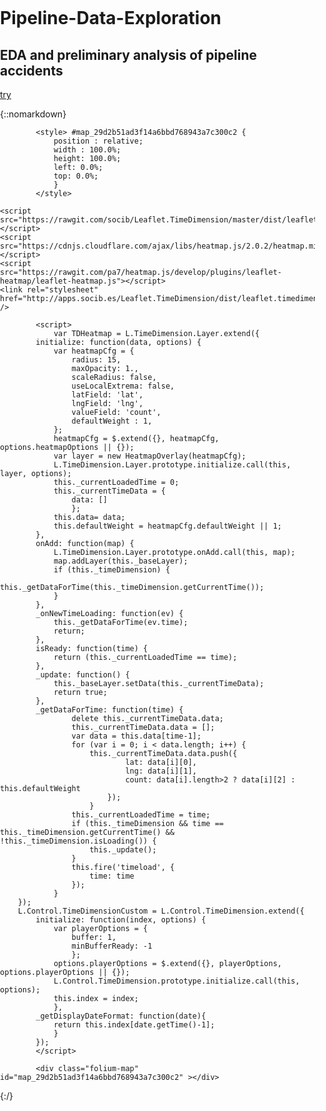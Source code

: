 # Pipeline-Data-Exploration
## EDA and preliminary analysis of pipeline accidents

[try](http://htmlpreview.github.com/?https://raw.githubusercontent.com/cstaff18/Pipeline-Data-Exploration/master/monthly_accidents.html)

{::nomarkdown}

<head>    
    <meta http-equiv="content-type" content="text/html; charset=UTF-8" />
    <script>L_PREFER_CANVAS = false; L_NO_TOUCH = false; L_DISABLE_3D = false;</script>
    <script src="https://cdn.jsdelivr.net/npm/leaflet@1.2.0/dist/leaflet.js"></script>
    <script src="https://ajax.googleapis.com/ajax/libs/jquery/1.11.1/jquery.min.js"></script>
    <script src="https://maxcdn.bootstrapcdn.com/bootstrap/3.2.0/js/bootstrap.min.js"></script>
    <script src="https://cdnjs.cloudflare.com/ajax/libs/Leaflet.awesome-markers/2.0.2/leaflet.awesome-markers.js"></script>
    <link rel="stylesheet" href="https://cdn.jsdelivr.net/npm/leaflet@1.2.0/dist/leaflet.css" />
    <link rel="stylesheet" href="https://maxcdn.bootstrapcdn.com/bootstrap/3.2.0/css/bootstrap.min.css" />
    <link rel="stylesheet" href="https://maxcdn.bootstrapcdn.com/bootstrap/3.2.0/css/bootstrap-theme.min.css" />
    <link rel="stylesheet" href="https://maxcdn.bootstrapcdn.com/font-awesome/4.6.3/css/font-awesome.min.css" />
    <link rel="stylesheet" href="https://cdnjs.cloudflare.com/ajax/libs/Leaflet.awesome-markers/2.0.2/leaflet.awesome-markers.css" />
    <link rel="stylesheet" href="https://rawgit.com/python-visualization/folium/master/folium/templates/leaflet.awesome.rotate.css" />
    <style>html, body {width: 100%;height: 100%;margin: 0;padding: 0;}</style>
    <style>#map {position:absolute;top:0;bottom:0;right:0;left:0;}</style>

            <style> #map_29d2b51ad3f14a6bbd768943a7c300c2 {
                position : relative;
                width : 100.0%;
                height: 100.0%;
                left: 0.0%;
                top: 0.0%;
                }
            </style>

    <script src="https://rawgit.com/socib/Leaflet.TimeDimension/master/dist/leaflet.timedimension.min.js"></script>
    <script src="https://cdnjs.cloudflare.com/ajax/libs/heatmap.js/2.0.2/heatmap.min.js"></script>
    <script src="https://rawgit.com/pa7/heatmap.js/develop/plugins/leaflet-heatmap/leaflet-heatmap.js"></script>
    <link rel="stylesheet" href="http://apps.socib.es/Leaflet.TimeDimension/dist/leaflet.timedimension.control.min.css" />

            <script>
                var TDHeatmap = L.TimeDimension.Layer.extend({
            initialize: function(data, options) {
                var heatmapCfg = {
                    radius: 15,
                    maxOpacity: 1.,
                    scaleRadius: false,
                    useLocalExtrema: false,
                    latField: 'lat',
                    lngField: 'lng',
                    valueField: 'count',
                    defaultWeight : 1,
                };
                heatmapCfg = $.extend({}, heatmapCfg, options.heatmapOptions || {});
                var layer = new HeatmapOverlay(heatmapCfg);
                L.TimeDimension.Layer.prototype.initialize.call(this, layer, options);
                this._currentLoadedTime = 0;
                this._currentTimeData = {
                    data: []
                    };
                this.data= data;
                this.defaultWeight = heatmapCfg.defaultWeight || 1;
            },
            onAdd: function(map) {
                L.TimeDimension.Layer.prototype.onAdd.call(this, map);
                map.addLayer(this._baseLayer);
                if (this._timeDimension) {
                    this._getDataForTime(this._timeDimension.getCurrentTime());
                }
            },
            _onNewTimeLoading: function(ev) {
                this._getDataForTime(ev.time);
                return;
            },
            isReady: function(time) {
                return (this._currentLoadedTime == time);
            },
            _update: function() {
                this._baseLayer.setData(this._currentTimeData);
                return true;
            },
            _getDataForTime: function(time) {
                    delete this._currentTimeData.data;
                    this._currentTimeData.data = [];
                    var data = this.data[time-1];
                    for (var i = 0; i < data.length; i++) {
                        this._currentTimeData.data.push({
                                lat: data[i][0],
                                lng: data[i][1],
                                count: data[i].length>2 ? data[i][2] : this.defaultWeight
                            });
                        }
                    this._currentLoadedTime = time;
                    if (this._timeDimension && time == this._timeDimension.getCurrentTime() && !this._timeDimension.isLoading()) {
                        this._update();
                    }
                    this.fire('timeload', {
                        time: time
                    });
                }
        });
        L.Control.TimeDimensionCustom = L.Control.TimeDimension.extend({
            initialize: function(index, options) {
                var playerOptions = {
                    buffer: 1,
                    minBufferReady: -1
                    };
                options.playerOptions = $.extend({}, playerOptions, options.playerOptions || {});
                L.Control.TimeDimension.prototype.initialize.call(this, options);
                this.index = index;
                },
            _getDisplayDateFormat: function(date){
                return this.index[date.getTime()-1];
                }
            });
            </script>

</head>
<body>    

            <div class="folium-map" id="map_29d2b51ad3f14a6bbd768943a7c300c2" ></div>

</body>
<script>    


                var bounds = null;

            var map_29d2b51ad3f14a6bbd768943a7c300c2 = L.map(
                                  'map_29d2b51ad3f14a6bbd768943a7c300c2',
                                  {center: [38.0,-90.0],
                                  zoom: 4,
                                  maxBounds: bounds,
                                  layers: [],
                                  worldCopyJump: false,
                                  crs: L.CRS.EPSG3857
                                 });



            var tile_layer_424fbd4c288840bba7f972faebf073e4 = L.tileLayer(
                'https://stamen-tiles-{s}.a.ssl.fastly.net/toner/{z}/{x}/{y}.png',
                {
  "attribution": null,
  "detectRetina": false,
  "maxZoom": 18,
  "minZoom": 1,
  "noWrap": false,
  "subdomains": "abc"
}
                ).addTo(map_29d2b51ad3f14a6bbd768943a7c300c2);


            var times = [1, 2, 3, 4, 5, 6, 7, 8, 9, 10, 11, 12, 13, 14, 15, 16, 17, 18, 19, 20, 21, 22, 23, 24, 25, 26, 27, 28, 29, 30, 31, 32, 33, 34, 35, 36, 37, 38, 39, 40, 41, 42, 43, 44, 45, 46, 47, 48, 49, 50, 51, 52, 53, 54, 55, 56, 57, 58, 59, 60, 61, 62, 63, 64, 65, 66, 67, 68, 69, 70, 71, 72, 73, 74, 75, 76, 77, 78, 79, 80, 81, 82, 83, 84, 85, 86, 87, 88, 89, 90, 91, 92, 93, 94, 95, 96];
            map_29d2b51ad3f14a6bbd768943a7c300c2.timeDimension = L.timeDimension(
                {times : times, currentTime: new Date(1)}
            );
            var heat_map_62c791b03b754c7daaa0601f06ef47acControl = new L.Control.TimeDimensionCustom(['1', '2', '3', '4', '5', '6', '7', '8', '9', '10', '11', '12', '13', '14', '15', '16', '17', '18', '19', '20', '21', '22', '23', '24', '25', '26', '27', '28', '29', '30', '31', '32', '33', '34', '35', '36', '37', '38', '39', '40', '41', '42', '43', '44', '45', '46', '47', '48', '49', '50', '51', '52', '53', '54', '55', '56', '57', '58', '59', '60', '61', '62', '63', '64', '65', '66', '67', '68', '69', '70', '71', '72', '73', '74', '75', '76', '77', '78', '79', '80', '81', '82', '83', '84', '85', '86', '87', '88', '89', '90', '91', '92', '93', '94', '95', '96'], {
                autoPlay: false,
                backwardButton: true,
                displayDate: true,
                forwardButton: true,
                limitMinimumRange: 5,
                limitSliders: true,
                loopButton: true,
                maxSpeed: 10,
                minSpeed: 0.1,
                playButton: true,
                playReverseButton: true,
                position: "bottomleft",
                speedSlider: true,
                speedStep: 0.1,
                styleNS: "leaflet-control-timecontrol",
                timeSlider: true,
                timeSliderDrapUpdate: false,
                timeSteps: 1
                })
                .addTo(map_29d2b51ad3f14a6bbd768943a7c300c2);
                var heat_map_62c791b03b754c7daaa0601f06ef47ac = new TDHeatmap([[[38.6707, -97.78123000000001], [43.94028, -70.49336], [30.1824, -93.3524], [46.6893, -92.0612], [33.58266, -96.64881], [48.99555, -97.52554], [29.4305, -95.1201], [30.08533, -94.3805], [29.4305, -95.1201], [29.714779999999998, -95.17611], [30.259890000000002, -93.20991], [28.055290000000003, -97.32797], [38.34519, -98.31356], [35.94466, -96.75426999999999], [35.937490000000004, -96.74417], [40.16833, -90.56593000000001], [36.39836, -96.74622], [30.1724, -90.78200000000001], [29.4305, -95.1201], [46.8197, -95.1489], [42.382290000000005, -78.91763], [33.809329999999996, -118.25413], [38.81386, -99.42139], [38.32113, -87.34782], [39.0081, -104.01317], [38.82204, -90.07892], [35.27901, -119.31192], [30.78251, -90.75851], [31.632509999999996, -89.52266], [37.803255, -96.873398], [38.32113, -87.34782], [29.47, -90.25444], [29.8916, -93.9897], [46.851256, -102.770368]], [[37.355914, -98.20694499999999], [42.9289, -87.8884], [37.80218, -96.90935], [30.0795, -92.7465], [30.54741, -90.16677], [39.8106, -86.3342], [41.94352, -88.23353], [39.13776, -94.5968], [40.6086, -74.2399], [32.4785, -94.8679], [31.13284, -101.18974], [32.224709999999995, -101.4044], [47.71696, -117.35583000000001], [41.21235, -95.8301], [36.6659, -97.8846], [35.483540000000005, -80.7357]], [[32.48325, -94.83034], [47.68857, -95.41731999999999], [37.108470000000004, -100.80037], [28.104059999999997, -90.79238000000001], [30.16801, -93.34000999999999], [30.17319, -90.78774], [39.36359, -93.45965], [39.13844, -94.60013000000001], [32.482479999999995, -94.8391], [32.06839, -96.47081], [46.68889, -92.05972], [43.29183, -95.15156999999999], [32.07267, -98.46948], [32.652, -103.1393], [32.52582, -94.86381], [38.5997, -121.4483], [35.95885, -96.75655], [35.01937, -119.06305], [41.5569, -87.8861], [29.399720000000002, -94.96417], [30.711209999999998, -91.28349], [30.241, -93.27546], [35.93985, -96.75629], [30.54741, -90.16677], [39.919340000000005, -75.20447], [28.68555, -91.04555], [35.68463, -101.35898], [27.86028, -82.59958], [30.159570000000002, -93.33989], [41.1784, -87.8504], [39.46308, -92.87136], [37.157779999999995, -78.835]], [[39.64343, -94.61827], [36.13252, -96.02906], [41.184974, -110.41061200000001], [35.421479999999995, -96.14583], [29.2564, -89.1883], [38.1337, -85.5012], [32.06374, -97.81895], [38.63064, -93.39656], [32.5375, -100.8377], [35.86572, -97.62111], [35.76698, -84.36458], [39.02601, -85.85146], [29.90083, -94.00556], [32.47413, -94.7185], [29.997629999999997, -94.07668000000001], [36.5746, -90.1886], [28.279502, -97.29544], [47.31006, -93.73207], [44.000221, -93.782668], [38.98742, -97.4042], [30.70863, -91.27566], [41.80708, -83.60070999999999], [38.881879999999995, -94.74432], [42.51862, -114.27033999999999], [38.47623, -97.72254000000001], [33.85651, -84.62941], [29.7169, -95.2364], [29.7268, -95.141], [42.455890000000004, -95.32798000000001], [37.81654, -97.02048], [40.6054, -74.2383], [29.91232, -94.01006]], [[33.735001000000004, -118.27167], [36.253344, -115.04531100000001], [48.39475, -102.9138], [32.611, -103.0763], [32.470420000000004, -102.46394000000001], [31.42962, -102.38066500000001], [30.0119001, -90.85080009999999], [33.07358, -98.58654], [29.34921, -94.93901], [29.3475, -94.94167], [32.48191, -94.83511], [40.57083, -74.25333], [32.561840000000004, -98.350678], [40.61428, -74.21755], [38.1019, -98.85641899999999], [40.70942, -81.36428000000001], [44.623509999999996, -97.92161], [32.53091, -100.83715], [29.71831, -95.18038], [63.93074, -145.76661000000001], [39.800348, -104.94916200000002], [30.19071, -91.18293], [39.12851, -94.60705], [32.06839, -96.4708], [38.72582, -99.73018], [29.718767, -95.17955400000001], [41.844019, -85.74113100000001], [29.706473, -95.2338293], [35.93019, -96.74132], [34.918009999999995, -81.87401]], [[35.467203000000005, -119.70399099999999], [29.88878, -94.84975], [31.98743, -102.63968], [35.55441, -97.10413], [45.672992, -94.593917], [28.85030001, -97.00220001], [48.720364000000004, -101.20851], [39.506925, -88.06549100000001], [30.0124001, -90.40190009999999], [44.67167, -90.24833000000001], [30.239546999999998, -93.27771700000001], [33.59667, -81.95333000000001], [29.74697, -95.12399], [31.65608, -94.84362], [42.20753, -104.51014], [30.05006, -94.07014000000001], [40.76505, -111.82493000000001], [35.94595, -96.75007], [35.946697, -96.748707], [41.123379, -104.783855], [29.956870000000002, -90.71667], [30.94037, -94.40321999999999], [43.965346000000004, -97.694305], [30.124278000000004, -90.768367], [40.706418, -84.113285], [32.53275, -100.82947], [40.647936, -88.34073199999999], [41.31825, -95.93717], [37.840740000000004, -98.41963]], [[47.32444, -93.76306], [28.711239000000003, -89.43768100000001], [36.00943, -96.55946], [33.53866, -82.53516], [33.955999999999996, -117.88416699999999], [36.01526, -96.75729], [29.630833000000003, -95.119722], [29.624779999999998, -95.09823], [32.47831, -94.86801], [32.285940000000004, -94.500617], [38.090720000000005, -77.44581], [35.23317, -97.60874], [29.630232, -95.058734], [38.828047, -90.085713], [36.77451, -97.75519], [35.55435, -97.10423], [39.68524, -87.236533], [40.591463, -74.219176], [38.780525, -121.246797], [30.45372, -94.97393000000001], [40.36468, -96.65431], [42.24329, -84.97251], [30.145766, -94.404044], [38.82204, -90.07892], [47.372103, -94.57539], [45.792899, -108.47417800000001], [47.38361, -94.63389000000001], [37.8875, -97.90876999999999], [32.06839, -96.47081]], [[38.66916, -104.70138], [32.49783, -98.63633], [39.8188, -75.42217], [41.6234, -83.4878], [31.434268, -102.440189], [34.82512, -97.18992], [32.115809999999996, -102.29321], [32.008359999999996, -102.0054], [29.726944, -95.203333], [29.669040000000003, -95.05733000000001], [40.73625, -73.94435], [41.577697, -87.49049000000001], [34.43528, -97.98185], [31.589290000000002, -95.47697], [42.63521, -97.3371], [30.026090000000003, -90.85108000000001], [29.718312, -95.180385], [48.965720000000005, -101.65116], [32.06839, -96.47081], [35.97916323, -96.00824525], [37.91083, -92.37944], [29.847028, -94.897099], [29.846709999999998, -94.9057], [29.825328999999996, -94.922859], [42.855444, -106.24686100000001], [42.46833, -74.3515], [29.73525, -95.02365]], [[29.546190000000003, -95.21378299999999], [33.912690000000005, -98.43935], [37.084140000000005, -101.32146], [36.810495, -97.831946], [28.617778, -92.068889], [46.71782754, -105.44129948], [67.7987, -149.8164], [37.04441, -97.01768], [30.496160999999997, -91.56066700000001], [38.37239, -97.80143000000001], [38.3693, -97.83197], [29.97496932, -94.05729170000001], [41.655265, -88.076523], [42.56794, -84.10547], [37.80556, -96.915], [30.0016, -90.8521], [29.816369, -95.18092], [32.71141, -99.81866], [42.02244, -91.00488], [30.437790000000003, -95.62383], [39.38235, -87.86195], [29.920835999999998, -94.020288], [32.46539, -103.57639], [30.1479, -94.4001], [47.32444, -93.76306], [32.7478, -98.9129], [29.982190000000003, -94.06028], [29.982190000000003, -94.06028], [32.47831, -94.868]], [[30.113559999999996, -92.25399999999999], [42.9015, -82.5101], [30.0113, -94.057133], [33.41305, -102.44337], [40.52243, -74.25384], [40.091758, -74.73854200000001], [31.065759999999997, -103.17361], [32.6075, -98.1], [34.373059999999995, -97.51083], [29.19462, -96.98528]], [[37.644112, -88.877277], [33.54657, -96.36906], [29.4745, -95.1642], [29.975, -94.056], [29.908009999999997, -94.01201], [34.058206, -117.763553], [31.8768505, -102.4564661], [34.944179999999996, -97.47736], [33.31354, -97.86774], [41.7678, -87.82972], [29.858359999999998, -94.97929], [37.89533, -97.88435], [33.7963, -118.2347], [34.242779999999996, -97.49972], [46.939440000000005, -92.93861], [33.811699, -118.180656], [44.77328, -93.35844], [36.41936, -97.84852], [34.242779999999996, -97.49972], [37.414383, -99.320819], [42.5325, -95.1332], [31.1591, -94.6759], [28.9351, -95.3198], [32.75732, -102.90678], [30.06066, -93.55077], [32.97722, -87.65444000000001], [30.5572, -95.5842], [40.58925, -74.21709], [37.4175, -100.7953], [29.1452, -95.68005], [35.119174, -119.378251], [46.2199, -109.43700000000001], [29.84931, -94.89759000000001], [34.552609999999994, -82.48781], [35.383359000000006, -119.742552], [41.60865, -92.13573000000001], [40.57083, -74.25333], [33.863186, -118.16339599999999], [33.38649, -100.01332], [31.427165999999996, -102.37033000000001], [33.25417, -92.61944]], [[43.267070000000004, -83.25139], [29.85635, -94.90781], [40.766643, -111.827358], [38.94905, -89.75185], [33.936233, -98.49690600000001], [30.81167, -94.76787], [32.532127, -100.842157], [41.517179999999996, -92.00372], [39.13805, -94.6025], [36.1326083, -96.029061], [39.36139, -77.03778], [40.61145, -74.23725], [32.540603999999995, -95.701173], [32.775943, -102.959437], [46.877218, -96.879506], [38.848525, -90.08461700000001], [29.90087416, -94.00565624], [35.203837, -98.06593000000001], [37.742028999999995, -99.217775], [36.93117, -95.90781], [43.72835, -94.73], [42.1514, -83.163], [38.341359999999995, -97.66619], [37.4175, -100.7953], [40.5566, -93.93892], [41.63156, -88.04958], [33.407, -102.448], [38.501816999999996, -90.589072], [34.92544, -81.87765], [32.874759999999995, -91.05339000000001], [40.606837, -74.21991700000001], [29.349, -94.93933299999999], [30.4342, -92.9503], [40.55081, -97.59588000000001], [33.45494, -96.35925], [29.767129999999998, -95.156254], [33.863333000000004, -118.16388899999998], [43.05284, -93.6389], [38.38166, -97.81944399999999], [32.008359999999996, -102.0054], [41.6136, -88.0536]], [[41.410931, -88.345016], [35.4855, -100.9402], [29.717169000000002, -95.179264], [43.426559999999995, -104.91426000000001], [27.552918199999997, -97.9228261], [33.573889, -97.873056], [29.43573, -95.121835], [70.25666, -148.6203], [37.511109999999995, -77.42333], [31.820486, -106.210326], [35.534236, -98.09739499999999], [30.016666999999998, -94.052778], [29.720340000000004, -95.10635], [35.56572, -96.44923], [36.20138, -99.89379], [39.36139, -77.03778], [40.60545, -74.25835], [41.55455, -87.88425], [31.555559999999996, -90.3954], [39.81694, -75.20028], [41.6424, -87.4744], [34.76231, -97.44046999999999], [30.229812199999998, -100.646116], [30.16954, -93.33639000000001], [29.85325, -94.89837], [29.3753, -89.3561], [30.779290000000003, -96.06166999999999], [18.44801, -66.07476], [39.60887, -94.3214]], [[29.885833, -95.410833], [39.896, -75.3586], [35.96788, -90.85025], [35.9303, -96.7514], [35.9375, -96.74833000000001], [41.6671, -86.0209], [44.26055, -93.30194], [27.68402, -97.83324], [37.64416, -88.87876], [40.59348, -74.210174], [32.4813, -102.8589], [39.897834, -75.262507], [29.848528, -94.905557], [29.849040000000002, -94.90535], [29.43573, -95.121835], [32.483000000000004, -94.8388], [35.85326, -103.30167], [32.5409, -94.8693], [31.1611, -94.6751], [41.7731, -110.3453], [34.37332, -97.10367], [29.98722, -94.07171], [39.191028, -99.564306], [40.594409999999996, -74.21620899999999], [40.606466, -74.209062], [37.3612, -97.0539], [36.892542999999996, -97.759315], [43.291940000000004, -95.15111], [47.55403, -111.28258000000001], [29.847222, -94.902222], [32.53048, -100.83604], [39.75888, -104.81305], [35.939640000000004, -96.748064], [41.7643, -87.8361], [47.92555, -104.13833000000001], [30.7932, -88.2085], [39.822925, -75.175452], [29.4009, -94.95689], [30.32637, -93.35268], [48.240629999999996, -101.257672], [35.56033, -96.44974], [38.36098, -96.27164]], [[34.36098, -97.55678], [29.854148, -94.916009], [37.66168, -78.23911], [45.79417, -108.47888999999999], [44.815639000000004, -108.498916], [35.94595, -96.74871999999999], [42.278472, -83.123064], [41.306999999999995, -72.90925], [40.593267, -74.209978], [30.54741, -90.16677], [36.221931, -97.747128], [39.86822, -96.0534], [29.9115, -94.093194], [33.97, -98.2215], [40.62252, -80.4181], [29.7675, -95.012183], [30.389233299999997, -93.985233], [29.4388, -96.80448299999999], [40.516170100000004, -88.3192648], [35.2858, -80.93179], [38.1337, -85.5012], [35.95885, -96.75655], [40.550971999999994, -97.59471500000001], [38.792059, -89.079739], [42.73839, -114.948008]], [[28.00917, -97.572805], [32.559909999999995, -94.08086], [46.68889, -92.05972], [31.132440000000003, -102.19100999999999], [30.354516999999998, -92.709983], [39.36101, -77.03759000000001], [33.78114, -118.22176999999999], [31.7765, -96.3957], [44.5311, -88.0121], [40.78155, -85.50785], [46.413790000000006, -97.52251], [42.514136, -84.242059], [36.382979999999996, -97.49642], [32.344640000000005, -94.8804], [28.560826000000002, -95.191378], [39.080486, -97.35301], [38.939028, -97.428013], [33.5352, -118.0842], [39.193056, -121.63143600000001], [33.86329, -97.95336], [28.3445, -97.1422], [32.017047, -102.026175], [31.506529999999998, -95.44006]], [[42.5783333, -107.14708999999999], [37.027049, -95.89245], [33.5124, -118.2036], [28.480925, -96.37387], [38.04121, -97.40789000000001], [45.953070000000004, -97.9057], [39.482631, -84.223042], [31.497970000000002, -104.14246], [41.68148, -91.57018000000001], [42.88895, -82.49131], [41.639016, -88.124155], [41.04755, -83.73375], [42.26259, -89.17831], [40.706216, -84.1146149], [38.09973, -98.57896], [35.22377, -96.44739], [40.52243, -74.25384], [33.4614, -118.12135], [41.4145, -87.7665], [39.71864, -95.135], [42.272024, -83.164865], [29.706390000000003, -95.23416], [32.06456, -96.86533], [41.684292, -90.4901]], [[42.074709999999996, -96.17223], [34.751139, -84.780139], [32.004805, -102.005505], [33.307077, -97.84727099999999], [38.081309999999995, -97.85245], [43.286542, -95.260549], [29.726944, -95.203333], [33.7966, -118.2347], [34.160779999999995, -97.53915], [32.77698, -102.95071], [27.943, -90.99799999999999], [32.77597, -102.95923], [32.02879, -89.10231], [40.4101, -78.4385], [32.777568, -102.950783], [34.27734, -96.52176], [40.70825, -84.12206], [29.781515999999996, -90.52383499999999], [30.452391, -93.464003], [27.959521000000002, -97.360576], [32.5327, -100.8309], [35.953482, -96.759374], [31.79133, -103.1334], [40.59213, -74.21207], [33.4604, -118.12035], [30.042343, -96.914558], [40.74573, -95.91459]], [[33.6938, -118.0064056], [30.085659999999997, -94.02668299999999], [32.9491, -93.1679], [45.655485999999996, -108.75724], [33.936514, -98.496967], [44.37956, -98.462467], [35.87218, -98.38255], [38.28588, -95.00712], [35.95885, -96.75655], [29.878953000000003, -94.27173499999999], [38.78564, -89.08396], [31.7767, -98.39635], [30.114720000000002, -94.64583], [41.86305, -96.137915], [33.179721, -96.302081], [35.6376, -97.70893000000001], [29.238862, -89.384553], [27.72222, -97.76397], [42.053138, -96.043891], [35.94607, -96.74874], [29.43573, -95.121835], [31.1611, -94.6751], [27.97348, -82.32001], [37.78947, -96.90093], [31.13193, -102.1906], [39.03543, -84.69089], [29.7182, -95.1278], [27.910359999999997, -97.40839], [36.029589, -97.747511], [30.5471, -91.1703], [37.05253, -95.61166]], [[33.846624, -118.25270400000001], [35.296046999999994, -119.160719], [33.81583, -118.29701000000001], [33.837990000000005, -98.27639], [41.645101000000004, -88.027889], [40.550801, -97.595518], [39.120239, -120.943522], [32.028209999999994, -89.10162], [34.83433167, -120.45062247], [41.274609999999996, -88.12713000000001], [28.804167, -96.793611], [28.804167, -96.793611], [29.206868, -94.56102299999999], [33.83299, -98.27806], [42.00461, -96.23684], [39.61412, -89.34578], [46.68889, -92.05972], [33.91765556, -117.9154528], [36.33746, -97.51306], [40.6945, -84.1265], [30.055571, -91.062652], [29.084431, -95.403144], [29.887221999999998, -95.374444], [40.596305, -91.411283], [36.9006, -100.39243], [37.944408, -121.55846100000001], [41.558040000000005, -93.52571], [38.066978000000006, -122.133742], [33.86357, -97.95564], [37.795178, -121.672381], [40.111093, -88.319562], [32.067040000000006, -96.4719], [32.1147, -94.9633], [37.0525, -95.61183], [43.54571, -96.79188], [32.01798, -102.026495]], [[33.756403000000006, -118.205749], [35.684911, -101.359211], [32.303575, -102.548583], [32.251168, -101.305851], [40.590422, -74.219078], [35.43959, -118.99174], [38.380520000000004, -97.83095], [29.265359999999998, -88.77223000000001], [29.878864, -93.98634100000001], [34.133131, -98.262922], [29.43573, -95.121835], [30.034033, -96.43553299999999], [35.931979999999996, -96.75406], [48.81835, -122.55443000000001], [43.860695, -108.16348300000001], [42.957763, -76.52712700000001], [42.959503000000005, -76.665351], [29.70989, -90.25945], [29.72703, -95.1737], [33.4166975, -98.74844135], [44.665449, -106.902904], [48.325724, -101.752889], [46.68889, -92.05972], [39.862221999999996, -75.419055], [43.475465, -96.726088], [41.5569, -87.8886]], [[31.362221999999996, -101.7825], [33.84735, -118.31848000000001], [40.590142, -74.21547199999999], [30.14105, -94.39891999999999], [36.13715, -96.02014], [38.987590000000004, -95.32996999999999], [29.868090000000002, -93.95744], [39.363277000000004, -97.479365], [36.8053, -101.2876], [35.7042, -97.4636], [29.193445, -96.98482299999999], [41.93805, -87.89138], [32.4819, -94.8351], [41.50506, -87.4543], [31.12252, -97.19946], [36.13158, -96.0317], [35.952194, -96.759486], [34.552609999999994, -82.48781], [31.960602, -102.617793], [41.93805, -87.89138], [34.63366, -97.1581], [35.025290000000005, -101.51128], [33.455420000000004, -84.40389], [29.970953, -93.938061], [35.3275, -119.6575], [39.9923, -86.1359], [29.345464, -94.935654], [33.970039, -97.33426899999999], [40.591656, -74.22071]], [[32.26812, -101.40486], [31.896309999999996, -102.56548000000001], [41.60720541, -89.7349367], [37.963297, -121.94826100000002], [30.355333, -92.708299], [47.68889, -95.41221999999999], [30.239269, -93.290375], [35.96143, -96.71889], [33.86345, -97.953363], [46.861678000000005, -102.77761600000001], [32.599125, -100.76886], [44.021949, -105.53801899999999], [25.964238, -97.381096], [29.345779999999998, -94.936904], [35.94085, -96.7502], [41.659288000000004, -87.569198], [47.68889, -95.41221999999999], [40.588225, -74.222514], [39.711344, -88.85166], [30.16485, -93.35127], [29.724843, -95.884289], [29.79428, -95.28161999999999]], [[33.22053, -99.87124], [31.85557, -102.67191], [36.18992091, -120.35680577], [29.43573, -95.121835], [29.43573, -95.121835], [33.59872, -85.82542], [47.907607, -103.650532], [41.565497, -93.526862], [29.9948, -93.9853], [33.68092, -97.075241], [32.080874, -103.176847], [36.413056, -99.193611], [47.673856, -103.65985], [30.796962, -91.919893], [40.31277, -95.72125], [40.31277, -95.72125], [32.067040000000006, -96.4719], [32.29488, -97.13418], [34.0522342, -118.24368490000002], [36.06889, -78.06611], [36.632156, -97.125787], [33.6809, -81.8849], [28.935640000000003, -95.32050699999999], [30.2867, -94.5058], [39.45627, -92.08238], [29.893363, -93.9928], [31.783409999999996, -103.46441999999999], [31.783409999999996, -103.46441999999999], [29.750785999999998, -95.209372], [32.63239, -99.80476999999999], [39.108779999999996, -99.17953]], [[36.773902, -97.757636], [44.817233, -108.50141200000002], [31.9587, -100.54374], [38.866606, -98.837622], [30.158686, -93.339919], [30.0889, -94.6507], [35.2256, -119.562467], [34.521102, -96.623514], [41.17974, -82.21559], [33.857292, -84.629335], [65.31111, -148.279], [33.802717, -118.249779], [40.588879999999996, -74.22233], [40.52243, -74.25384], [34.553461999999996, -82.48791], [39.12851, -94.60418], [32.02879, -89.10231], [38.78778, -89.08389], [41.56563, -93.526816], [30.011111, -90.838889], [40.29213, -79.5866], [33.202420000000004, -92.65195], [44.642128, -90.957761], [32.84745, -104.38975], [42.854803000000004, -106.41171000000001], [39.136219, -94.601051], [31.152790000000003, -97.37467], [42.9517, -87.8962]], [[29.84722, -94.90222], [31.47285, -102.89311], [29.975009999999997, -94.05586], [41.6076, -87.4667], [35.951559, -96.75914], [33.764, -118.228], [40.696042999999996, -84.126666], [32.51846, -94.84416999999999], [37.761233000000004, -97.307172], [30.01612, -90.865628], [34.94212, -98.16141999999999], [44.73486, -93.19663], [27.831459999999996, -97.51850999999999], [30.239319000000002, -93.268658], [45.65804642, -108.75964879], [30.26630836, -95.35229159], [44.05727, -84.108636], [40.577290000000005, -74.25050999999999], [42.53889, -88.63417], [40.52243, -74.25384], [39.27126, -76.56328], [41.498059999999995, -87.51722], [32.1532, -97.3751], [44.87601, -92.99642], [44.759651, -93.035311], [45.526047999999996, -98.515008], [41.50667, -87.45333000000001], [47.098889, -104.759167], [46.24913, -106.81986], [34.89185, -97.4453], [27.8215, -97.395], [32.53242, -100.82925]], [[29.95115, -93.5722], [30.0889, -94.6502], [32.3288, -102.8112], [41.49188, -87.91790999999999], [29.3736, -89.5514], [33.864289, -97.95406700000001], [29.787, -94.4015], [32.01435, -102.01776], [29.759006, -96.147803], [41.36417, -96.05833], [36.12128, -95.99396999999999], [40.894805, -85.440504], [29.729409999999998, -95.22026], [40.590763, -74.219353], [40.523327, -74.256013], [30.5187, -91.4012], [45.010556, -108.91388899999998], [40.52243, -74.25384], [29.274666999999997, -89.952333], [29.911676, -94.00709499999999], [33.007092, -102.97538], [47.378551, -94.666629], [38.82204498, -90.07891101], [45.894166999999996, -95.389444], [41.95138, -88.27772], [47.6895, -95.4097], [37.800717, -96.88095], [31.77654, -96.3958], [38.82855, -90.08931], [38.791059999999995, -89.08415], [41.148878, -103.68229699999999], [31.821441999999998, -94.46905600000001], [33.795549, -98.651289], [48.455641, -122.39071200000001]], [[48.455641, -122.39071200000001], [30.8568, -96.45806], [33.03138, -102.82027], [41.658008, -88.041942], [29.974992999999998, -94.05586], [32.01426, -102.02736999999999], [40.711686, -84.132645], [33.03138, -102.82777], [39.72708, -92.04994], [40.52243, -74.25384], [47.68889, -95.41221999999999], [30.1408, -94.3989], [35.953247, -96.75885799999999], [33.801970000000004, -118.23844], [35.348659999999995, -98.09101], [32.028209999999994, -89.10162], [30.010536, -90.861846], [30.492551000000002, -91.187577], [45.05919, -93.19544], [40.647936, -88.34073199999999], [32.862784999999995, -102.920159], [35.9382, -96.74755], [37.789770000000004, -96.90047], [27.83125, -97.51745], [29.06023333, -95.35065556], [40.352903000000005, -74.125619], [35.044740000000004, -119.19115], [29.52107, -93.5745], [34.972892, -120.44441699999999], [70.15120454, -147.09653571], [41.62672, -87.433952], [39.03543, -84.69089], [29.145153000000004, -95.67591], [40.608511, -74.239999], [34.244372, -97.948581], [30.554483, -91.457458], [35.76888889999999, -97.6930556], [29.419652000000003, -95.308771]], [[32.40169, -97.593745], [30.793919, -88.204914], [37.579665000000006, -97.085468], [38.35257318, -91.32391233], [30.0064, -90.4013], [34.320440000000005, -100.24465], [40.588225, -74.222514], [32.26812, -101.40486], [35.92536, -96.74162], [46.902916, -103.295787], [39.5894, -92.38284], [28.949612, -95.430288], [40.409659999999995, -91.83585], [35.97916323, -96.00824525], [44.81602, -108.49913000000001], [41.395652, -87.97975], [32.0729, -96.4767], [29.718709999999998, -95.17964], [40.352903000000005, -74.125619], [31.790487, -103.132559], [43.931459999999994, -94.11098], [35.4672, -119.704], [33.992709999999995, -83.41999], [31.43275, -102.43865600000001], [35.737564, -97.379338], [46.68889, -92.05972], [35.943731, -96.754603], [33.795549, -98.651289]], [[31.681540000000002, -102.07528], [29.747769, -95.129993], [37.8048, -96.91755], [41.286642, -81.211906], [35.276957, -116.021774], [34.00551, -118.14477], [31.7918, -103.13161], [30.008992, -90.854975], [37.93455, -95.243912], [29.859221999999995, -94.561908], [28.949671999999996, -95.43163100000001], [32.877179999999996, -91.05218], [33.17535, -102.23929], [29.145494, -95.674314], [28.950953000000002, -95.432542], [34.1897222, -97.37611109999999], [37.7958, -96.72309], [40.514382, -75.532567], [29.997663, -94.076706], [29.952221999999995, -96.861139], [32.4813, -94.8373], [37.721901, -97.147138], [39.08605, -102.46611], [41.435852000000004, -81.668922], [37.75877757, -92.67267003], [37.80389, -96.51428], [33.247889, -98.792389]], [[29.81987246, -95.15331796], [34.84251, -99.13710999999999], [38.025394, -122.129423], [28.809202000000003, -96.978674], [33.05365, -103.59626999999999], [32.0729, -96.4767], [30.797959999999996, -96.27369], [30.801470000000002, -96.28435999999999], [40.513554, -75.53238], [38.09496, -98.58163], [30.1571, -93.0463], [43.297089, -88.130513], [30.909440000000004, -90.87165999999999], [30.15683, -90.853719], [32.779328, -102.950633], [41.6872222, -107.9802778], [29.8964, -94.0054], [40.52243, -74.25384], [40.6246, -74.19254000000001], [28.9598, -95.31151], [35.95885, -96.75655], [46.81973992, -95.14887905], [37.81841, -97.37093], [29.514190000000003, -93.5739], [29.975040000000003, -94.05633], [43.895610999999995, -89.63823599999999], [38.834922999999996, -77.399801]], [[31.19309, -102.98994], [37.070361, -89.63841], [30.1457, -94.4076], [35.936111100000005, -96.7380556], [46.41428, -92.03609], [32.78111, -88.04630999999999], [29.3786, -95.1101], [27.826919, -97.198572], [44.068999999999996, -116.98], [30.164140000000003, -94.43055], [32.655, -103.1375], [33.855959999999996, -84.62949], [39.128890000000006, -94.60709], [39.8955, -75.25948000000001], [36.17115, -97.43225600000001], [32.28877, -94.50289000000001], [29.764311, -94.982056], [38.851603999999995, -90.087322], [27.8608333, -82.1983333], [43.8516667, -106.40833329999998], [39.060075, -88.49555600000001], [29.911490999999998, -94.008985], [43.8516667, -106.40833329999998], [41.68140797, -87.82598113], [46.49535, -110.06164199999999], [37.495186, -96.813234], [29.97583, -94.05681], [35.059321000000004, -119.064098], [29.1049, -90.1919], [29.955034, -94.24221999999999]], [[42.282925, -83.14104499999999], [32.01493, -102.02951], [42.94222, -93.90276], [40.577040000000004, -74.2498], [35.154444399999996, -119.3388889], [29.485, -89.4441666], [42.72143, -94.60401999999999], [40.52243, -74.25384], [29.72536, -95.20334], [40.608277, -74.221761], [28.949889000000002, -95.432381], [30.1150416, -90.9009944], [37.6159, -99.1263], [30.055999999999997, -91.1357], [32.1057904, -101.22162879999999], [29.34525, -94.935183], [31.13575, -102.18757], [30.145153999999998, -94.40509899999999], [33.33278, -98.72256999999999], [32.532, -100.83054], [33.90593, -118.42132], [32.5327, -100.8309], [29.794490000000003, -95.28034], [35.359936600000005, -119.6614872], [31.76885, -103.17565], [33.80000220000001, -118.23391299999999], [41.609953000000004, -87.466475], [39.323679, -87.900338], [29.348546999999996, -94.939136], [31.77393, -96.40047], [32.089083, -102.138981], [33.86206, -118.22368999999999], [42.222753000000004, -104.694064]], [[30.6688, -94.527], [35.05097, -85.33488], [29.726669, -90.59264300000001], [38.835046000000006, -77.40039200000001], [35.939625, -96.747821], [40.136819, -104.509592], [29.968870000000003, -89.25291999999999], [35.94109, -96.74696999999999], [40.51608, -88.31929000000001], [33.84494, -118.232432], [30.006666999999997, -90.856111], [29.422221999999998, -89.99], [40.400999999999996, -110.759], [37.817, -121.587], [33.841119, -118.24655800000001], [30.145153999999998, -94.40509899999999], [35.944728000000005, -96.764824], [33.138683, -98.12217700000001], [40.52243, -74.25384], [38.12745, -96.19108100000001], [45.89504, -95.39047], [41.644119, -87.892427], [28.60758, -97.81663]], [[42.11445, -104.564875], [32.23587, -91.62581999999999], [35.94805, -96.74979], [35.276957, -116.021774], [28.618056, -92.06916700000001], [40.608272, -74.20851800000001], [41.73889472, -90.81978672], [36.64234919, -94.9731575], [33.902032, -118.31348600000001], [41.684108, -91.570103], [47.634873999999996, -117.669642], [29.11242, -98.11986999999999], [32.08014, -103.17604], [30.28649, -94.50634000000001], [48.24275, -101.25444], [47.0988, -104.759017], [30.160196999999997, -93.030086], [32.06432, -96.86338], [33.767016, -96.89285], [29.951987, -93.887925], [43.2930556, -107.625], [41.55556, -87.88528000000001], [34.20969, -97.54401], [31.01183, -102.01581999999999], [40.621988, -97.549726], [41.68411, -91.5701], [42.225925, -104.686441], [30.84377614, -95.49514204], [35.019374, -119.063134], [38.585632000000004, -90.178975], [39.153859999999995, -94.62234000000001], [36.0191, -96.7569], [29.87283, -93.95767], [29.718159999999997, -95.17971]], [[28.894955, -97.759029], [30.909265, -90.871663], [32.113857, -101.255144], [40.6084, -74.2222], [30.15735228, -93.04560277], [40.505602, -74.642893], [38.338614, -97.676694], [29.712258000000002, -95.88085799999999], [29.9771376, -94.0563685], [35.59243, -96.30796], [37.66279, -78.2375], [39.8458, -75.4222], [40.976040000000005, -96.4566], [37.05446, -96.18822], [30.049460999999997, -94.069686], [33.59202, -96.38146], [33.86379, -97.95413], [30.479042, -91.20263299999999], [38.377992, -82.605496], [48.284494, -102.926272], [42.2748, -83.4048], [29.718946999999996, -95.059155], [40.3375, -89.82916999999999], [32.833, -90.845], [32.874759999999995, -91.05339000000001], [44.815919, -108.4989], [30.066112, -93.820278], [32.874247, -103.300039], [37.449670000000005, -77.63277], [42.131311, -83.22664], [37.045196000000004, -101.854915], [30.54741, -90.16677]], [[36.07076, -79.93915], [45.143056, -92.999245], [33.698451, -85.13932], [33.873670000000004, -100.08678], [40.3196, -76.0431], [37.061114, -95.576738], [35.95885, -96.75655], [30.940620000000003, -94.40307], [38.569474, -121.522658], [33.42163, -86.28629000000001], [35.94607, -96.74874], [41.41355, -93.62581], [32.70298, -92.54888000000001], [31.531786, -96.185508], [30.066112, -93.820278], [40.513477, -84.953281], [35.940158000000004, -96.74780799999999], [35.097214, -119.3917], [32.874759999999995, -91.05339000000001], [29.792012, -95.282365], [33.24455, -102.26934], [38.7919, -99.6332], [33.251978, -92.640564], [35.726944, -101.354167], [38.205021, -85.84991], [31.41808, -87.40189000000001], [38.09347, -98.58166999999999], [32.48128, -94.83778000000001], [45.479889, -108.852723], [45.893409999999996, -95.3928], [34.245072, -97.947953], [36.03403, -87.94348000000001], [38.91689, -95.68921999999999], [32.549479999999996, -98.71181], [34.07083, -97.944108], [48.27904, -99.30399], [40.52243, -74.25384], [43.6067, -116.249], [30.031879999999997, -94.06855999999999], [40.585479, -74.21357900000001], [37.6159, -99.1262], [32.813, -104.06118199999999], [42.06139, -83.83166999999999], [32.86057, -100.93178], [38.73302, -77.19229], [42.87907, -94.08965], [38.923553999999996, -88.385636]], [[32.701409999999996, -98.84219], [40.52243, -74.25384], [29.708616999999997, -95.1625], [31.931914000000003, -102.580805], [29.9807, -94.06], [31.96551, -89.24499], [29.8279, -94.9438], [32.56273, -98.7191], [30.92773, -94.54854], [41.6877778, -107.98], [30.926959999999998, -94.55099], [40.585479, -74.21357900000001], [32.61094, -98.7683], [33.83017, -96.445621], [40.002303999999995, -97.632707], [45.722409000000006, -94.973972], [37.188347, -93.783194], [29.69373658, -95.03284979], [29.62333683, -95.05727158], [30.1458, -94.4014], [39.17837, -94.65934], [37.84552, -97.08663], [29.378890000000002, -94.93121], [44.460839, -105.576613], [29.8538, -93.95631999999999], [29.253809000000004, -89.967529], [33.855711, -84.629237], [40.585479, -74.21357900000001], [29.9121, -94.0067], [35.285, -101.541111], [31.776632, -96.39607], [30.087494, -89.928927], [29.461595000000003, -95.245072], [40.395534000000005, -85.110422], [35.95778, -96.74944], [41.510158000000004, -87.445686], [39.544000000000004, -87.5885], [30.931820000000002, -94.53129], [29.9877906, -94.0637716], [35.94072, -96.74691], [33.863481, -118.16312222], [35.84613, -97.62086], [38.34024, -98.31175999999999]], [[29.763813, -95.01275799999999], [36.131370000000004, -96.02489], [32.088227, -102.137422], [41.322508, -102.87640999999999], [29.708616999999997, -95.1625], [30.105559999999997, -92.88889], [32.532145, -88.574787], [37.9702, -97.0122], [29.52032, -95.107733], [33.240429999999996, -93.1468], [32.5343, -97.0456], [30.02767, -94.5044], [29.633616999999997, -90.1741], [43.1407, -93.35381], [32.02363, -102.012028], [41.419421, -112.05259099999999], [32.0711, -96.47409], [29.877270000000003, -93.95604], [41.640712, -87.472865], [37.46699, -86.22466], [28.8239, -97.9906], [29.716110999999998, -95.2219583], [34.964059999999996, -92.42859], [29.926686, -94.698972], [31.525701, -91.768142], [47.685115, -95.412879]], [[35.097314000000004, -119.391572], [39.328029, -87.897211], [41.752978999999996, -83.551501], [37.052548, -95.612086], [30.712629999999997, -91.28181], [29.81987246, -95.15331796], [31.13665, -102.19185999999999], [32.772073, -96.32366800000001], [32.0711, -96.47409], [41.752978999999996, -83.551501], [31.784903000000003, -102.17472], [33.736385, -118.27194899999999], [30.2304266, -91.03874], [41.255807, -82.39773199999999], [40.52243, -74.25384], [29.706587, -95.228165], [38.58556, -94.22335], [32.5007778, -88.56550277], [39.816596999999994, -89.086496], [41.2885, -72.8999], [33.28411, -86.80266], [38.38154, -97.83126999999999], [28.54022, -99.18709], [29.74772, -95.13058000000001], [30.18348, -93.3292], [40.711465999999994, -84.13177900000001], [36.54755, -97.20423000000001], [35.94336, -96.75159000000001], [40.59063, -74.21935], [39.22226, -89.493926], [31.528109999999998, -103.56208000000001], [38.82204498, -90.07891101], [32.0711, -96.47409], [40.519728, -75.535209], [48.21111, -96.43556], [40.291729, -85.862736], [32.008359999999996, -102.0054], [32.61009, -94.22140999999999], [36.57243, -90.87867]], [[42.183809000000004, -91.189346], [48.323421999999994, -99.61415799999999], [40.59063, -74.21935], [29.708616999999997, -95.1625], [47.905559999999994, -96.02083], [34.553059999999995, -82.47944], [36.18085, -86.82914], [36.18977222, -120.35642779999999], [33.826786, -98.63855600000001], [38.869483, -90.477517], [34.23884, -97.492924], [47.882222, -97.21214672], [40.31491, -76.03375], [29.82961, -91.001564], [31.7768, -96.3957], [39.853611, -86.226389], [28.950809999999997, -95.43176], [41.274678, -82.167048], [29.447779999999998, -90.26971999999999], [32.9392, -97.2963], [43.080915000000005, -95.179006], [33.5890316, -102.4290155], [29.90949, -94.26191], [41.67288, -83.45348], [29.315890000000003, -89.28764], [29.763824, -95.012757], [36.135178, -95.63705], [38.95973, -89.44549], [41.908770000000004, -96.24902], [35.95885, -96.75655], [29.345509999999997, -94.93573], [34.31371, -99.28394], [30.003888899999996, -90.85472220000001], [39.8411, -75.4177], [36.01167, -96.45009], [34.092292, -98.90449], [29.730690000000003, -95.23189], [46.6178, -96.4543], [40.52243, -74.25384], [29.473497, -96.62162099999999], [39.368629999999996, -93.45957299999999], [39.915960999999996, -86.246533], [40.52243, -74.25384], [39.746359999999996, -104.67988000000001], [28.419220000000003, -97.9921], [40.16005, -110.077696], [36.947219, -100.293152]], [[43.992624, -104.388373], [41.55849, -93.52615], [28.61171, -97.09409000000001], [38.34021, -98.31168000000001], [45.78611, -84.77444], [28.920721999999998, -98.141111], [40.94267, -88.64449], [30.83705, -95.17334], [32.49781, -98.63609], [35.965759999999996, -103.18311], [31.93856, -102.22691], [67.7987, -149.8164], [35.063508, -119.06437199999999], [40.52243, -74.25384], [33.85602, -84.62397], [40.676504, -81.347693], [32.387190000000004, -99.71718], [32.02064, -102.01648], [29.97523, -94.05578], [39.673538, -76.125691], [34.093675, -83.233783], [33.914572, -98.44036899999999], [33.863, -97.9533], [30.0095, -94.0594], [32.848, -104.39], [36.01663, -96.7549], [40.52243, -74.25384], [29.107879999999998, -90.16212], [28.356388899999995, -99.571389]], [[42.806670000000004, -94.36010999999999], [42.79375, -94.40176], [45.250322, -107.701801], [28.605919, -97.80037800000001], [29.36555, -94.93970999999999], [47.7826, -103.56694], [29.90087416, -94.00565624], [38.3362, -97.67782], [35.32395, -119.65023899999998], [37.80249, -96.91695], [41.61955, -83.44724000000001], [40.52243, -74.25384], [37.226483, -89.481844], [48.331143, -99.63150300000001], [36.07123064, -79.93686505], [28.631120000000003, -98.789953], [30.060571999999997, -93.5581], [33.914949, -98.43702900000001], [38.19639, -94.81860999999999], [47.32444, -93.76306], [33.139747, -98.1214], [48.365352, -100.119192], [29.047179999999997, -95.35215], [42.9916667, -106.71194440000001], [45.883706, -96.492211], [36.927591, -96.052414], [34.421537, -105.224281], [32.10503, -101.46051999999999], [48.524251, -102.856912], [36.07123064, -79.93686505], [35.947540000000004, -96.74449], [32.726111100000004, -103.2997222], [29.04464, -97.49499], [29.765054, -95.0124]], [[30.155076, -91.563535], [43.785070000000005, -94.62481700000001], [40.52243, -74.25384], [35.431862, -119.68993], [41.51616, -87.44906], [39.025586, -85.851089], [33.806255, -118.229308], [45.698036, -93.997047], [41.67284, -83.45352], [42.1043, -75.9956], [38.003663, -122.056224], [30.02448, -94.79471], [32.483216999999996, -94.83103299999999], [40.57741, -74.24819000000001], [41.697666999999996, -90.09862700000001], [30.20382, -97.87389], [39.708079999999995, -80.56138], [40.605222, -74.23907], [47.934931, -103.64771400000001], [39.789126, -89.104467], [29.358902, -95.85094000000001], [29.950028000000003, -96.850184], [42.854755, -94.159355], [41.845833299999995, -106.2038889], [36.346272, -96.38565], [39.851620000000004, -75.41714], [42.8842, -82.4943], [29.705971999999996, -95.23783399999999], [40.52243, -74.25384], [30.04236, -96.91462], [37.052386, -95.611575], [37.79193, -96.88025999999999], [39.327115899999995, -87.8981323], [32.39482, -99.75808], [32.531983000000004, -100.841964], [40.203610999999995, -93.326669]], [[28.488488, -98.16055899999999], [29.716471000000002, -95.217226], [34.874565000000004, -97.79908], [35.55167, -78.3075], [33.949628999999995, -118.370221], [29.146389000000003, -96.0775], [35.936195, -96.748525], [33.8630556, -118.21666670000002], [32.359487, -105.33741699999999], [40.6082833, -74.2117528], [36.086068, -101.046424], [36.77414, -97.75689], [40.351944, -77.51333000000001], [43.58698, -93.9091], [42.811440000000005, -94.33013000000001], [39.02942, -97.38027], [31.215, -97.4765], [40.519942, -75.532336], [29.72979, -95.22211999999999], [44.788806, -85.15468800000001], [44.7937698, -85.15219499999999], [37.79167, -95.42361], [35.265278, -101.890833], [28.949447999999997, -95.430748]], [[31.655975, -102.24834], [30.84377614, -95.49514204], [32.02343, -102.01767], [32.289809999999996, -95.38024], [34.314349, -119.298397], [29.854021999999997, -94.89290799999999], [31.97435, -89.58269], [33.86657, -117.83861499999999], [33.769721999999994, -118.20888899999999], [31.93103, -89.51142], [33.03568558, -96.20079871], [43.0456, -77.74824], [29.717115000000003, -95.17841999999999], [32.782061999999996, -103.960134], [31.769759999999998, -103.1764], [36.4302, -97.45631], [28.508888899999995, -99.22277779999999], [32.368759999999995, -99.65356], [29.899359999999998, -93.955483], [35.3496, -119.65400700000001], [29.92317489, -97.12317890000001], [39.70736769, -89.17722989], [40.588583, -74.21558], [48.304045, -102.373875], [41.61566, -93.12756999999999]], [[35.94066, -96.74784], [48.325686, -101.752403], [36.775556, -97.755756], [29.81987246, -95.18024582], [30.13945, -94.60471700000001], [33.229729999999996, -96.06000999999999], [46.69, -92.06], [35.317952000000005, -97.243049], [40.52243, -74.25384], [31.159029999999998, -94.67588], [32.842833, -90.905417], [32.108042, -96.94382], [35.69559, -97.59628000000001], [33.26013184, -92.63136292], [39.395483, -104.93944099999999], [29.365859999999998, -89.34615], [36.67346274, -97.19300732], [32.079423999999996, -103.178079], [32.650565, -103.14003000000001], [36.7889, -100.6198], [40.039849, -86.409788], [33.828281, -98.638347], [34.2391, -97.5136], [27.831131, -97.518106], [42.917984000000004, -105.240693], [29.787397, -94.40137]], [[27.839803000000003, -97.531604], [38.83618, -101.75231], [37.12022, -99.98155], [35.9863, -96.7465], [38.7893921, -89.06510432], [35.597478, -97.247747], [29.75023, -95.20624000000001], [38.814910999999995, -99.566148], [33.31601, -96.19278], [41.5652, -109.9803], [36.649239, -97.16152199999999], [40.519999, -75.531339], [36.905274, -108.80023700000001], [39.277928, -99.65225699999999], [40.80216, -76.60618000000001], [36.4309, -107.06200000000001], [39.03517, -84.69], [35.95778, -96.74944], [32.650552000000005, -103.1392], [29.787397, -94.40137], [35.691790000000005, -97.59352], [35.6905, -97.5925], [29.75023, -95.28087], [38.829252000000004, -90.089749], [29.68112, -95.01403]], [[41.556940000000004, -87.88556], [29.85731, -94.895471], [35.5291888, -119.807777], [34.394601, -97.418438], [41.609732, -87.466047], [31.62733, -89.54218], [29.22007944, -89.39593909999999], [32.70276, -117.15621999999999], [40.609013, -74.239568], [36.07076, -79.93915], [30.54601111, -91.16789167], [34.70203, -82.23533], [41.322508, -102.87640999999999], [40.47829444, -104.4352667], [35.969840000000005, -96.01389], [40.697527, -84.126687], [38.339543, -97.67678199999999], [30.54774, -91.16216999999999], [37.321081, -96.843305], [44.77084, -93.04914000000001], [31.948696, -102.602889], [33.800211, -118.255721], [32.50059, -94.84779], [39.7859444, -84.1620056], [41.529826, -109.39314099999999], [37.35595, -98.20689], [29.750895, -95.13175799999999], [38.344339, -97.67404599999999], [38.341141, -97.669735], [40.52243, -74.25384], [35.8377778, -96.51222220000001], [33.563990000000004, -97.87105], [47.325559999999996, -93.76389], [39.36293, -97.47972], [32.896209999999996, -102.56563622], [37.357890999999995, -97.75705400000001], [32.04704, -94.10641], [31.81845, -102.33304], [28.949447999999997, -95.430748], [38.344339, -97.67404599999999], [32.064170000000004, 96.86614], [34.206615, -98.58121], [36.48798, -108.1301], [41.626855, -87.443384], [37.205338, -76.46127800000001], [29.374592, -89.552288], [32.761179999999996, -100.94666]], [[40.519254, -75.530339], [43.114444, -105.8525], [32.9942, -102.79009], [41.612919, -87.468926], [30.909309999999998, -90.87143], [40.609319, -74.239141], [41.51487, -87.4512], [30.757740000000002, -93.7767], [30.711259000000002, -91.282986], [43.51946392, -83.81743089], [29.819151, -95.15463199999999], [36.6093, -98.51248000000001], [32.83256, -95.48886999999999], [41.60766736, -87.43874523], [41.421858, -81.761444], [47.96935, -103.62392], [42.53934, -88.6345], [38.776587, -89.084633], [32.5374, -100.8358], [37.643839, -88.878198], [38.881440000000005, -94.7452], [35.265278, -101.890833], [40.70825, -84.12206], [41.616693, -91.408465], [21.316679999999998, -158.09993], [32.519797, -94.870959], [38.863322, -89.958939], [31.8063, -103.81461], [47.78822, -103.97761], [34.044058, -118.44136200000001], [36.00758, -96.75135], [41.806608000000004, -83.601248], [30.71051, -91.28333], [32.53024, -100.83563000000001], [30.1291, -94.63105999999999], [32.48252, -94.84004], [34.55747, -97.28468000000001], [35.93784934, -96.71795726], [37.462216999999995, -86.225891], [32.44166, -94.81076999999999], [41.52278, -87.45194000000001], [34.55773, -97.37179], [35.950352, -96.7594], [38.501433, -90.298736]], [[35.5291888, -119.80776999999999], [32.0711, -96.47409], [30.390280999999998, 88.173136], [30.383529, -95.724109], [43.14017, -93.35353], [41.507104999999996, -87.452478], [47.30177, -110.7567], [40.697102, -84.127323], [47.524128000000005, -111.29391100000001], [32.081666999999996, -103.1811111], [29.971009999999996, -93.942296], [41.311708, -87.00683599999999], [48.112149, -103.778247], [41.126883, -104.791108], [35.94603, -96.74797], [35.945288, -96.750877], [41.626461, -87.440797], [33.97676, -83.9178], [28.4622222, -98.2225], [48.39696, -102.91027], [41.143640000000005, -87.902235], [41.143640000000005, -87.902235], [32.072932, -96.467214], [37.8681, -98.02141], [31.788397999999997, -89.332383], [38.339275, -97.67678599999999], [43.016283, -84.6554], [31.785420000000002, -102.55676], [33.787864, -118.269456], [39.252793, -84.685909], [33.616375, -85.778931], [33.91486, -98.43757], [32.874235999999996, -103.30113409999998], [31.50897, -104.35466], [34.216537, -97.28714000000001], [47.921839, -103.563575], [48.720364000000004, -101.20851], [32.612629999999996, -101.0593], [33.7161833, -84.9190558], [27.836679999999998, -97.52718], [36.03385, -87.94386999999999], [32.47599, -94.71869000000001], [31.636831, -89.523521], [43.94972, -89.68472], [37.972547999999996, -103.48432199999999], [32.07175, -96.47357], [34.87656, -97.79842], [28.91382, -96.628799], [42.024045, -87.95120899999999], [29.34525, -94.935183], [29.911559999999998, -94.00983000000001], [29.935, -94.2833333]], [[33.936574, -98.496891], [38.34044, -97.83677], [28.422634999999996, -81.36996500000001], [36.77616, -97.24686], [31.6256, -98.8071], [38.581933, -90.188644], [42.870358, -76.93538000000001], [36.03385, -87.94386999999999], [45.152093, -104.714812], [29.466935999999997, -89.514842], [30.71133, -91.27589], [45.143056, -92.999245], [40.364740000000005, -92.01656], [41.41579, -93.62086], [37.663990000000005, -78.239171], [32.072540000000004, -101.85685500000001], [31.718902000000003, -102.21213], [35.93784934, -96.71795726], [41.831164, -79.117514], [32.080668, -103.178983], [31.85330114, -104.53896522], [28.37, -99.641], [41.621204999999996, -83.48593699999999], [47.325559999999996, -93.76389], [30.010811, -94.056361], [32.4836, -94.8305], [30.170532, -93.33935799999999], [29.900672200000002, -94.00555279999999], [31.718902000000003, -102.21213], [30.837090000000003, -95.17331], [35.7391, -96.15759], [30.71133, -91.28204000000001], [41.6076, -87.4667], [32.4982, -98.6362], [32.97035, -92.93675], [43.3831, -104.2457], [29.717371000000004, -95.179389], [29.34525, -94.935183], [35.86561, -98.41103000000001], [38.680985, -90.183432], [41.1274, -104.7907], [41.1274, -104.7907], [30.075180600000003, -94.064083], [40.52243, -74.25384], [30.025081800000002, -90.84092259999998], [29.4313, -95.65]], [[35.46577, -97.44754], [32.02363, -102.01169], [36.582609999999995, -98.30136999999999], [32.019351, -102.01641], [31.1158, -102.2931], [40.52243, -74.25384], [32.02363, -102.012028], [32.960694000000004, -102.617915], [32.794160999999995, -101.019901], [40.298320000000004, -92.11386999999999], [39.369394, -99.80891], [32.756190000000004, -102.71984], [29.71927, -95.1986], [33.03568558, -96.20079871], [28.260371999999997, -92.250136], [34.481971, -82.60639], [31.819741999999998, -88.903921], [34.478859, -120.014772], [36.64234919, -94.9731575], [34.146190999999995, -118.272341], [39.13839, -94.60294], [30.47832, -91.21973], [43.37233, -104.26353], [31.4396, -98.14535], [41.686997, -107.98125], [29.906433000000003, -94.149808], [29.76673, -95.01269], [33.806917, -118.227056], [31.968284000000004, -102.07291], [35.280359999999995, -119.42238], [32.017924, -102.026822], [34.94194, -92.45555], [29.52225, -95.108347], [30.005808299999998, -90.8609222], [36.07076, -79.93915], [38.617703999999996, -94.498427], [30.011770000000002, -90.857704], [44.85338, -92.99561], [30.006588800000003, -90.4014277]], [[37.7766173, -87.073657], [37.7766173, -87.073657], [35.444988, -119.0425888], [37.139844000000004, -100.569479], [26.650465000000004, -98.460842], [47.582395, -115.300693], [38.502520000000004, -94.86919], [38.26485, -97.8667], [43.787975, -104.41668333], [31.64875, -89.51924], [29.695809999999998, -89.97761], [39.120709999999995, -94.44495], [38.003663, -122.056224], [38.045747, -122.24484299999999], [31.553051, -104.11549000000001], [35.947714000000005, -96.754536], [34.0577675, -118.360143], [35.719297999999995, -101.353026], [38.061436, -122.13439199999999], [42.05679, -88.49732], [38.792939000000004, -89.085639], [30.71133, -91.28204000000001], [44.803407, -94.835427], [29.705971999999996, -95.23783399999999]], [[35.983000000000004, -101.40899999999999], [36.38322, -97.60424], [31.661590000000004, -102.20698], [33.803335, -118.254678], [35.231666, -119.43462199999999], [40.52243, -74.25384], [40.58547, -74.21356999999999], [41.410371999999995, -88.373137], [32.531929999999996, -100.83051], [36.55711482, -97.29606047], [41.60766736, -87.43874523], [32.650335999999996, -103.13947900000001], [41.126883, -104.791108], [32.53151, -100.85003], [32.864670000000004, -102.914893], [47.458331, -122.22436], [40.34117, -104.424018], [29.975070000000002, -94.05649], [37.80225, -96.87536999999999], [27.87527711, -91.98638879999999], [40.831354, -111.91978], [33.86343, -118.16467], [29.991106, -93.993675], [39.96675, -83.110839], [29.976335, -90.469736], [39.846349, -75.459406], [30.737681, -95.340804], [29.752401000000003, -95.207068], [39.047579999999996, -101.73915], [32.652052000000005, -103.13993], [32.650231, -103.138898], [33.769741499999995, -118.20935349999999], [29.765783000000003, -95.011627]], [[36.472798, -102.268817], [41.93695, -87.89361], [30.011770000000002, -90.857704], [32.02424, -102.013347], [47.97958, -103.6615], [35.97916323, -96.00824525], [40.52243, -74.25384], [28.422697999999997, -81.370474], [41.890476, 104.26339899999999], [31.81685, -106.20993999999999], [38.332983, -98.184795], [47.68889, -95.41221999999999], [38.77706, -89.08485], [42.557406, -107.00791100000001], [37.1647, -97.87432], [29.119939000000002, -90.132573], [46.683889, -92.054722], [27.808590000000002, -97.43599], [29.99447, -93.99172], [40.609186, -74.239401], [29.791140000000002, -95.27918000000001], [40.697155, -84.126641], [33.286639, -86.74691], [35.943703, -96.754623], [30.30467, -92.82545], [36.773610999999995, -97.756389], [28.696659999999998, -96.55023], [43.38106666, -104.31804722], [28.949447999999997, -95.430748], [35.94745, -96.74214], [37.67502, -98.44337], [29.34525, -94.935183], [70.26126500000001, -148.611844], [40.563565000000004, -74.245512], [40.654111, -103.03132], [40.52243, -74.25384]], [[32.081519, -103.180924], [33.923171, -97.720683], [45.15209388, -104.71481248], [29.256940000000004, -89.96583000000001], [40.58061, -74.2147], [40.52243, -74.25384], [37.08543, -97.3445], [35.347873, -98.09193499999999], [28.949209999999997, -95.42987600000001], [42.225543, -104.694563], [42.308627, -107.8725], [31.8015, -103.79673000000001], [47.68412, -95.41216], [29.760156, -96.148478], [28.928655, -97.786325], [37.08136, -97.85246], [38.003663, -122.056224], [35.435057, -119.68223], [29.105684000000004, -90.192503], [37.976653999999996, -122.32212700000001], [35.13221, -91.59935], [32.775858, -102.96005500000001], [35.265278, -101.890833], [29.56687, -98.12971999999999], [41.62263, -83.48666999999999], [45.206089, -93.099272], [35.134147, -91.242388], [32.56757, -100.96222], [33.29701, -97.95649300000001], [48.2351, -102.5404], [40.214209999999994, -104.60538000000001], [37.12897, -97.051558], [40.612444, -74.241097], [30.528877, -91.74680699999999], [34.553070299999995, -97.403032], [41.55556, -87.88528000000001], [33.29701, -97.95649300000001], [27.783128, -97.825896]], [[35.94373, -96.76142], [43.78306944, -104.4072833], [27.770421999999996, -97.54975], [29.72979, -95.22211999999999], [29.08966, -96.62664000000001], [31.950527, -102.603994], [47.12312, -96.94799], [30.19156, -95.35386], [37.69212, -122.3997], [43.787925, -104.41711388], [41.782605, -107.11650300000001], [34.87656, -97.79842], [30.0503, -93.721048], [32.02424, -102.013347], [29.066378999999998, -97.369206], [32.652787, -93.981854], [43.78774166, -104.41684166], [40.52243, -74.25384], [30.18148, -94.42918], [38.88162, -94.74517], [31.656494, -102.24815], [30.05012, -93.7743], [43.319959999999995, -104.32384], [30.718259000000003, -91.27811700000001], [37.14269, -107.78608], [30.16968, -93.33548], [36.472798, -102.268817], [32.75828, -100.96146], [39.784839, -80.96325], [35.982628000000005, -96.76417099999999]], [[36.04031, -97.91048], [41.51556, -87.44861], [33.057483000000005, -98.67571], [37.863640000000004, -85.71544], [32.11457, -94.96274], [41.636109999999995, -88.04639], [28.330340000000003, -99.70331999999999], [41.642669, -91.28445500000001], [47.52353, -111.29503999999999], [48.455641, -122.39071200000001], [33.806106, -118.158872], [35.276957, -116.021774], [32.02424, -102.013347], [30.878502, -96.542335], [34.48407, -97.547686], [35.26177777, -119.07449170000001], [28.422697999999997, -81.370474], [36.48794, -108.16955], [40.701149, -103.181597], [29.066613, -97.36873100000001], [35.936665999999995, -96.74521800000001], [32.53403, -94.84331999999999], [36.418009999999995, -97.81118000000001], [40.536111, -74.25694399999999], [46.38995, -104.45200000000001], [40.697537, -84.127225], [36.487768, -108.129948], [35.97916323, -96.00824525], [29.760156, -96.148478], [32.99344, -102.78992], [42.233259999999994, -104.68633], [34.462837, -97.688497]], [[44.94151, -108.8267], [46.693540000000006, -92.04899999999999], [41.018159999999995, -88.015049], [29.717845, -95.178373], [31.1158, -102.2931], [29.766209999999997, -95.012446], [45.97528, -86.24556], [32.15603, -102.16955], [34.544428, -82.507594], [32.000452, -102.26999], [46.370782, -97.467557], [38.003663, -122.056224], [35.646475, -119.95565500000001], [40.697537, -84.127225], [33.85623, -84.63053000000001], [34.545017, -82.50690999999999], [28.526987, -99.223782], [41.644934, -87.47608000000001], [43.66693333, -105.06706666], [40.162535999999996, -101.52980500000001], [29.579031, -96.076544], [41.643229, -87.46712099999999], [42.851147, -106.357092], [47.303798, -95.187438], [32.782428, -103.960045], [39.84541, -104.91318999999999], [35.926120000000004, -96.7459], [30.016724, -90.853104], [40.262706, -80.26410600000001], [39.6854, -87.23644], [40.52243, -74.25384], [29.615889000000003, -96.344667], [27.79952, -97.5645]], [[32.011423, -102.012891], [33.287449, -86.83171], [28.525786, -99.22280400000001], [40.52243, -74.25384], [35.940253000000006, -96.74793299999999], [29.069927000000003, -95.716402], [28.949113, -95.43050699999999], [40.70825, -84.12206], [35.958859999999994, -96.75335], [28.885881, -96.433027], [37.940135, -122.376323], [46.6885, -92.05685], [40.162535999999996, -101.52980500000001], [29.98266, -94.06191], [34.816479, -97.442674], [45.698007000000004, -93.996983], [34.001474, -98.812338], [31.899645, -102.638756], [29.310878000000002, -89.29615799999999], [47.03163, -104.77022], [48.014962, -98.01030899999999], [30.011770000000002, -90.857704], [34.183191, -117.365394], [29.617889, -96.350778], [29.470028000000003, -96.626722], [39.849005, -75.502586], [35.31111, -97.00601999999999], [35.936677, -96.74521800000001], [46.689040000000006, -92.06135], [21.31774, -157.89055], [29.952065, -96.861438], [31.136282, -102.18906199999999], [46.39053, -104.45044], [30.566736, -97.621066], [29.419868, -89.51592099999999], [40.366817, -80.584594], [30.548063, -91.19389100000001], [29.72979, -95.22211999999999], [36.232606, -107.54596000000001], [40.6017, -74.26096700000001], [41.511142, -87.445436], [30.71105, -91.28416999999999], [32.52944, -100.83055], [33.947489000000004, -97.02193100000001], [41.51458, -87.45134]], [[31.899645, -102.638756], [39.1393, -94.60325], [47.325278000000004, -93.764167], [43.791796999999995, -104.414824], [35.73235, -107.747355], [36.81045, -97.8319], [40.70945, -84.1314], [29.7177027, -95.1871166], [32.465709000000004, -103.57379], [39.763568, -104.82685699999999], [41.090482, -88.298295], [32.023108, -102.012261], [40.262706, -80.26410600000001], [38.1021533, -99.00453106], [32.16315, -97.00595], [35.01937, -119.06305], [40.535033, -74.26096700000001], [38.17264002, -85.84931981], [29.858881, -93.95665600000001], [35.936355, -96.750348], [32.08076, -103.17806999999999], [35.948453, -96.762003], [29.991413, -93.987564], [43.791796999999995, -104.414824], [38.845634999999994, -122.23234099999999], [32.01202, -102.01668000000001], [31.88918, -96.63953000000001], [46.370782, -97.467557], [30.711159999999996, -91.28204000000001], [35.93444, -96.752126], [31.432840000000002, -102.43828], [32.757835, -100.96095600000001]], [[39.84512, -75.420378], [40.608328, -74.240044], [46.688674, -92.055463], [32.407275, -102.88461099999999], [30.181559999999998, -90.9603], [39.894859999999994, -75.26061], [40.136819, -104.509592], [33.734846000000005, -118.272297], [34.846759999999996, -92.09123000000001], [32.018203, -102.025425], [29.646875, -96.518653], [35.473209999999995, -119.74096000000002], [46.359919, -89.50679699999999], [47.582544, -103.60286500000001], [32.475, -101.663676], [41.299079, -87.744857], [37.6754, -98.44498], [42.53632, -96.35816], [38.622839, -93.225229], [29.911448999999998, -94.009073], [31.54706, -97.03784], [31.54706, -97.03784], [41.828677, -104.352722], [34.12899, -96.46764], [41.255796999999994, -82.39773199999999], [35.483740000000004, -80.73541999999999], [42.226368, -104.717467], [47.689461, -95.40941600000001], [36.0146585, -96.755643], [30.315859000000003, -97.012587], [41.532684, -83.493076], [41.508897, -87.44600799999999], [29.7632, -96.14941999999999], [30.006233, -90.857162], [31.648653000000003, -90.594702], [31.648653000000003, -90.594702], [40.944856, -88.644669], [35.986205, -96.74594300000001], [31.436508, -94.75926199999999], [40.609164, -74.239114], [43.791796999999995, -104.414824], [35.551978999999996, -89.43181], [29.9912, -93.990804], [39.84515, -75.4202], [35.449591999999996, -100.105372], [29.718970000000002, -95.1793], [28.104059999999997, -90.79236999999999], [39.37571, -95.26018]], [[36.774347, -97.756557], [35.500176, -119.81175800000001], [34.333794, -98.06368], [29.790640000000003, -95.2821], [38.6092, -100.048101], [29.747985999999997, -95.12961700000001], [28.4601, -98.44885], [29.621872200000002, -90.68983889], [29.610094, -95.181228], [29.705369, -95.249282], [38.264829, -91.503997], [39.94024, -75.4799], [29.862471999999997, -94.905644], [34.753426, -82.15052800000001], [39.230426, -76.573994], [32.062707, -103.881937], [36.64234919, -94.9731575], [70.257147, -148.621973], [29.57863, -95.017273], [35.019746000000005, -119.06454], [30.16, -92.55346], [32.0079, -102.2379], [40.318604, -76.031436], [29.748201, -95.128672], [37.50301661, -93.27968075], [42.864441, -106.40873799999999], [33.139575, -98.121511], [47.6899, -95.41192], [31.8029, -103.81378000000001], [37.761305, -97.307781], [29.79733, -95.2787], [35.945098, -96.760237], [37.202166999999996, -76.605211], [36.0724, -79.94037], [32.993759999999995, -102.790301], [38.793803000000004, -89.082089], [35.97974, -96.00985], [39.305031, -76.55720600000001], [38.264303999999996, -89.02108], [39.862159999999996, -94.695103], [29.748058, -95.128737]], [[29.214284000000003, -97.518923], [44.66547, -106.90261000000001], [37.8041, -96.8716], [36.715463, -108.496528], [36.827669, -96.475662], [29.88604163, -93.99349166], [29.193322, -96.985528], [30.05777, -94.97769], [29.748169, -95.13019399999999], [33.91446, -98.48781], [29.74799, -95.12934], [33.923263, -97.72086800000001], [32.0711, -96.47409], [27.80113016, -97.45456557], [31.773390000000003, -96.40109], [33.91446, -98.48781], [40.535833000000004, -74.25694399999999], [38.792939000000004, -89.085639], [29.348769, -94.93915], [43.189245, -88.049748], [33.719235999999995, -96.889483], [34.462434, -120.08671399999999], [31.432815, -102.43871], [28.40632, -98.13716], [32.023877, -102.017721], [38.789242, -89.065026], [32.010188, -102.3365], [38.780153000000006, -121.24694099999999], [37.721661, -121.54831000000001], [31.899767999999998, -102.638984], [29.791809999999998, -95.28233], [30.444709999999997, -92.29098], [32.0711, -96.47409], [31.7316, -102.988], [63.42546, -145.7665], [32.08164, -103.18105], [31.15918, -94.6758]], [[30.386816999999997, -91.507267], [32.52944, -100.83055], [35.466951, -119.70442800000001], [33.598881, -85.82549499999999], [34.882052, -120.44570700000001], [37.202166999999996, -76.605211], [31.8526, -104.5573], [29.79477, -95.2821], [32.524731, -103.18819], [31.84825, -96.53671999999999], [29.84692774, -91.65165833], [36.64234919, -94.9731575], [43.2180944, -104.432967], [32.088721, -102.137958], [43.861789, -108.166073], [40.589, -74.217], [41.62247, -83.48496], [42.957732, -76.527389], [29.926983, -94.699149], [40.943290999999995, -88.647391], [32.81384, -100.93661999999999], [28.57446, -96.93008], [29.1425929, -95.9728079], [43.50343, -104.15236], [31.776909999999997, -96.39599], [29.70687777, -95.24941107], [29.706862, -95.24941899999999], [43.666603, -105.06790500000001], [40.57667, -74.25471999999999], [38.215783, -103.562679], [32.07175, -96.47357], [45.238011, -104.199821], [39.1402, -94.60133], [29.46867, -90.25267], [35.5314135, -108.210311], [41.800416, -107.10986499999999]], [[37.68779, -98.40713000000001], [47.805537, -104.485472], [37.66330708, -78.23750439], [30.47386943, -91.04321944], [29.72979, -95.22211999999999], [32.49804, -98.63654], [32.083420000000004, -96.4072], [43.4625, -104.22694399999999], [38.832198999999996, -89.597838], [36.011953999999996, -96.74166], [40.52243, -74.25384], [28.068441600000003, -81.785888], [43.6666, -105.06791000000001], [38.28366, -87.94086], [29.94075, -89.9367], [32.71949, -104.181559], [39.411914, -92.842889], [31.76285, -102.34579000000001], [42.864441, -106.40873799999999], [34.819790000000005, -97.44566], [29.9944083, -90.386475], [42.133334000000005, -104.425221], [34.89285, -99.03775999999999], [41.67284, -83.45352], [31.1931, -102.9898], [33.804707, -118.222597], [46.689721999999996, -92.060556], [32.603333, -98.114722], [29.718970000000002, -95.1793], [29.9774, -94.05766], [39.846349, -75.459406], [47.1375, -93.30972], [37.057846999999995, -98.96588299999999], [40.279346000000004, -85.363609], [36.497009999999996, -107.74873999999998], [40.804771, -111.92776200000002], [41.51769, -87.44697], [29.974782, -94.056025], [36.560829999999996, -14.35583], [32.3006, -102.54292]], [[31.504092, -93.41685799999999], [29.844149600000005, -94.9113855], [32.989666, -102.7692504], [30.528647999999997, -91.746802], [28.510104, -99.223506], [40.52243, -74.25384], [27.814430600000005, -97.50371940000001], [43.95679439999999, -104.6031611], [40.45772, -104.44393000000001], [38.938778000000006, -99.761363], [31.136905, -102.19236], [29.422303000000003, -95.14030600000001], [35.298901, -118.91406299999998], [29.952028000000002, -93.887943], [39.173564, -95.209343], [35.483852, -80.73527299999999], [46.6869, -92.0645], [30.004579999999997, -90.85356999999999], [28.58189, -97.78703], [43.788561, -104.41659440000001], [29.441693, -98.369949], [32.907579, -94.715498], [41.40817, -87.99195], [36.07101, -79.93669], [32.285819000000004, -101.168947], [30.08493, -94.44736], [39.32604, -87.89748], [43.635, -104.31806], [43.788581, -104.41678329999999], [42.849051, -78.77696], [36.800990999999996, -96.642259], [45.56545, -122.743195], [29.845934000000003, -94.908022], [29.747453000000004, -95.127678], [32.54213, -103.17194], [35.93784934, -96.71795726], [29.72979, -95.22211999999999], [34.540130600000005, -97.5401306]], [[32.0711, -96.47409], [28.950662, -95.43135699999999], [28.059821000000003, -97.687843], [39.587875, -76.412452], [40.708665, -80.693831], [42.917984000000004, -105.240693], [42.116313, -72.58063299999999], [30.015334000000003, -94.22179200000001], [29.74789, -95.129407], [40.041721, -86.409248], [40.010475, -92.567084], [23.336783999999998, -94.95822], [29.72536, -95.20334], [37.80348, -96.5137], [41.69229, -90.31106], [32.0126, -102.02798], [41.805792, -83.600044], [28.059862, -97.687872], [33.771038, -118.225012], [37.72575, -121.55485], [29.72536, -95.20334], [35.01673757, -81.68385896], [29.74863, -95.20251], [34.238914, -118.96542], [32.47696, -102.633799], [38.826840000000004, -77.435574], [41.619586, -87.490022], [32.49804, -98.63654], [42.115821999999994, -72.580744], [34.0599, -98.568937], [31.42565, -102.32753000000001], [32.430479999999996, -100.05672], [29.718970000000002, -95.1793], [31.13735, -102.19176999999999], [27.946944399999996, -90.9969444], [36.735434999999995, -102.460064], [35.10335, -119.45596], [43.842033, -104.25655], [34.996590000000005, -120.45123000000001], [39.786953000000004, -84.161907], [35.535471, -101.44210600000001]], [[32.53198, -100.83048000000001], [29.99103, -93.989175], [29.91125, -94.010521], [35.276957, -116.021774], [29.978557000000002, -93.936008], [41.056079, -111.043003], [43.78913, -104.41707], [40.262939, -80.263559], [31.8198, -88.9038], [30.294432, -94.111877], [43.788025, -104.4166], [47.09855, -104.76009], [47.732308, -103.743398], [50.839319, -104.469536], [31.801479999999998, -103.79509], [31.15885, -94.67583], [40.069353, -75.829062], [30.61843, -94.96992], [40.523327, -74.256013], [40.523327, -74.256013], [34.105033, -98.84851], [29.7525, -95.20551], [39.596059999999994, -89.2332], [31.54937, -101.363], [30.164856, -93.35175], [29.73667, -95.02521999999999], [30.713928999999997, -91.275048], [40.6972222, -84.1272222], [29.345095, -94.935211], [35.539578000000006, -101.896958], [32.021937, -102.016177], [29.74734, -95.20455], [28.439159999999998, -98.334664], [32.511567, -94.85029300000001], [30.145766, -94.404044], [28.951203999999997, -95.433627], [31.76762, -103.17699], [30.01172, -94.4075], [32.021211, -102.012516], [30.07415, -94.41013000000001], [32.847106, -104.39071700000001], [35.95902, -96.75327], [43.87591331, -104.51977397], [30.07313, -94.78327], [43.72077, -104.659061], [43.94200833, -104.6112278]], [[31.9525, -101.826667], [32.9689722, -102.76916700000001], [33.856638000000004, -84.629407], [43.67297971, -104.9547281], [29.93538, -94.49051], [29.878746999999997, -94.271826], [36.605084999999995, -100.446363], [40.574721999999994, -74.238333], [45.569231, -122.7542888], [41.437931, -110.814522], [37.75134722, -121.58745829999998], [36.274497, -100.812197], [28.948749, -95.432151], [36.549279999999996, -97.33609], [29.86, -94.9017], [29.345358, -94.93561], [41.39281106, -110.8225257], [41.38284113, -110.82225101], [47.261205, -93.591633], [44.73368, -93.19464], [29.605714000000003, -92.901848], [29.526883, -95.104507], [31.776909999999997, -96.39599], [32.412292, -99.875123], [41.34767937, -110.82014826], [44.77085, -93.04889], [29.1514, -89.5806], [30.030029, -94.041199], [37.6633, -78.2375], [29.245664, -88.982508], [29.750790000000002, -95.20356], [33.341570000000004, -97.6054], [32.49804, -98.63654], [36.796929999999996, -96.663049], [38.130590000000005, -99.7153], [36.071290000000005, -79.93687], [28.3448, -98.1212], [29.99604, -94.074072], [35.139732, -96.632111]], [[32.210556, -101.978889], [39.995669, -91.378703], [35.952009999999994, -96.759592], [29.912017, -94.00853199999999], [31.925091, -104.01825], [32.368825, -102.143282], [34.263642, -119.042773], [35.0614452, -119.06351770000002], [32.651509999999995, -103.138489], [32.53021, -100.83544], [29.747625, -95.12879699999999], [38.0251564, -122.1292343], [34.472502, -97.66435], [32.429722, -100.445277], [35.768817, -97.692603], [29.383570000000002, -94.92492], [41.56348, -93.52167], [28.16015, -97.25506], [33.424147999999995, -98.750598]], [[29.991265999999996, -93.987165], [33.098846, -102.76849399999999], [35.849253999999995, -101.441487], [41.78788, -89.16688], [31.635562, -89.517286], [35.94155, -96.73679], [32.533257, -100.844335], [30.92979, -90.82982], [39.0355, -84.6902], [38.37783053, -97.83460727], [36.13064, -96.02448000000001], [40.548003, -74.238058], [29.366003000000003, -94.92994300000001], [32.53707, -103.52274], [32.650659000000005, -103.139764], [35.94498, -96.74821999999999], [37.058121, -95.634147], [41.651411100000004, -107.8231666], [34.998458, -106.023817], [40.661111, -74.11059499999999], [35.225037, -119.55978999999999], [47.86055, -103.9325], [39.8653, -75.1379], [38.623253000000005, -98.533735], [34.217554, -102.03148900000001], [42.024238000000004, -87.950772], [29.72536, -95.20334], [32.431944, -101.44], [33.282070000000004, -86.803177], [30.008867, -94.054261], [30.6337, -94.21708000000001], [35.719297999999995, -101.353026], [39.025364, -85.850245], [30.958681, -87.179142], [36.06684, -79.93512], [47.80327, -102.8791], [30.010784, -94.058079], [36.162774, -97.113141], [42.12294, -104.30346], [30.54775, -91.169104], [41.5543361, -87.88660279999999], [33.28139, -86.75917], [70.10762, -147.38633000000002]], [[46.68329, -92.05718], [32.07056, -96.4742], [40.70498, -84.12751], [31.136868, -102.192539], [43.832639, -104.31971], [33.764961, -118.209047], [30.008867, -94.054261], [38.55560816, -77.70980577], [39.484724, -84.22265300000001], [30.013720000000003, -94.055864], [34.32184, -100.24492], [32.063649, -104.1339], [30.942414000000003, -101.35789399999999], [41.11988, -91.647847], [33.40752, -102.44847], [35.94596, -96.76295999999999], [32.07073, -96.47442], [40.759869, -73.944998], [31.870006, -89.678549], [43.54566, -96.79346], [37.680384000000004, -98.42846800000001], [39.632574, -87.28405699999999], [35.938355, -96.740879], [29.796113899999998, -90.0150778], [40.59064, -74.21945], [40.611540000000005, -74.24035], [35.940183000000005, -96.74566300000001], [34.2021, -97.49], [40.66506, -74.10953], [37.471, -108.7912], [39.846715, -75.256348], [40.4840972, -81.99524170000001], [30.26667, -93.38114], [40.6581344, -74.10840926], [40.65728842, -74.11015157], [37.680384000000004, -98.42846800000001], [41.258086999999996, -91.792114], [33.77596, -118.21399699999999], [33.975062, -83.898977], [30.013719000000002, -94.05379599999999]], [[31.79747, -94.14222], [40.620667, -75.57010799999999], [32.187259999999995, -94.25998], [29.845934000000003, -94.908022], [35.529177000000004, -119.808998], [31.8029, -103.81378000000001], [40.657443, -73.89993100000001], [41.187143, -91.70938000000001], [35.9585, -96.75978], [29.977871, -94.811151], [47.68973, -95.41198], [41.414332, -87.988991], [29.701113, -94.967825], [32.704640000000005, -88.18611999999999], [48.85108984, -103.02299412], [33.787393, -102.520163], [42.20813, -104.51255], [46.9803, -96.88275], [31.166, -90.7764], [38.004227, -122.05546499999998], [30.004721999999997, -94.057583], [40.265184999999995, -80.25989100000001], [36.474058899999996, -100.59471140000001], [42.20813, -104.51255], [42.53743, -96.3568], [35.95837, -96.754056], [42.22588, -104.69196], [28.510104, -99.223506], [30.26632292, -95.35229277]], [[43.240356, -97.45925799999999], [38.852094, -99.132413], [40.523327, -74.256013], [31.771673, -103.17817099999999], [36.765308000000005, -100.59178100000001], [29.8567, -94.9945], [29.317764, -96.02161], [28.846420000000002, -98.08712], [37.679044, -98.439387], [28.951037, -95.433298], [33.6594, -85.4649], [38.27373, -87.85166], [34.723949, -120.433842], [30.0039, -90.8566], [32.0757, -103.67049], [29.368056, -97.204444], [66.812823, -150.662681], [32.756261, -102.719861], [32.21265, -101.54602], [33.404778, -102.751036], [32.498290000000004, -98.63620999999999], [30.318509000000002, -91.2576912], [27.8125, -97.5036], [30.056628000000003, -91.13616], [40.657792, -74.091888], [38.093693, -98.68256099999999], [32.020434, -102.01499799999999]], [[31.169096999999997, -90.775614], [36.13218, -96.0299], [38.008562, -103.499971], [30.684, -101.27111], [32.090307, -101.8809], [33.758661, -118.203322], [40.203877, -93.32611], [37.94181, -87.90508], [37.942609999999995, -87.91559000000001], [47.0966335, -98.26765879999999], [48.888796, -102.738899], [41.56244, -93.52198], [37.642920000000004, -98.84963], [29.747375, -95.130697], [39.846971999999994, -75.495014], [33.96455, -104.58069], [30.016650899999995, -90.844778], [40.650953, -74.119835], [29.715674, -95.178747], [29.36557, -94.93975999999999], [27.829677, -97.197331], [29.7474, -95.20456999999999], [40.60614, -74.23521], [32.019332, -102.016355], [37.72926, -121.55971000000001], [29.916355, -90.322616], [28.949425, -95.430279], [36.8480438, -96.35539], [30.314425, -95.016202], [47.760633299999995, -104.35651109999999], [30.308670000000003, -93.01369], [33.4188, -99.3837], [35.951482, -96.759629], [40.480804, -97.765209], [31.155589000000003, -95.80720600000001], [39.844772999999996, -75.418525], [40.58513, -74.21226], [33.803129999999996, -118.252843]], [[35.439682, -118.99226999999999], [41.2289, -83.63941], [29.797340000000002, -95.27929], [31.852417, -104.557182], [41.801632, -87.795604], [29.72056, -95.13221999999999], [29.72979, -95.22211999999999], [42.352666, -86.138879], [32.152840000000005, -97.37462], [29.614403999999997, -95.182757], [32.08145, -96.41445], [40.770458000000005, -81.410174], [39.06405, -99.12959000000001], [30.721940000000004, -96.05064], [35.2482, -119.2748], [48.7134237, -112.354933], [29.720014000000003, -95.14234], [33.734846000000005, -118.272297], [29.80955, -94.40048], [28.847540000000002, -98.08785], [28.46343, -99.14065], [33.863326, -118.216752], [30.671322999999997, -95.988297], [28.524255, -99.221245], [31.651352000000003, -101.75739499999999], [47.4593167, -102.5044111], [29.623346999999995, -95.04155], [35.938719, -96.737218], [29.856513, -94.892601], [34.283001, -119.25846999999999], [29.887940000000004, -93.99386], [39.772846, -91.565859], [30.042394, -94.02590500000001], [39.484724, -84.22265300000001]], [[30.542863, -91.191888], [31.769437, -103.17733299999999], [30.01173, -94.40758000000001], [31.944421999999996, -101.922341], [33.80808, -98.54305], [37.586723, -77.61972897], [28.290879999999998, -98.90041], [33.034328, -96.202772], [39.67439, -101.33655999999999], [31.832440000000002, -104.24799], [40.20069, -104.60941], [30.0142962, -91.11627370000001], [32.008424, -102.013542], [29.747870000000002, -95.0312], [29.857787, -94.89814399999999], [28.769234700000002, -96.5543421], [32.209977, -94.955487], [33.289744, -86.833862], [41.606561, -87.462351], [32.06899, -96.47586], [29.766845, -95.01274599999999], [35.964394, -101.88169599999999], [36.13824, -96.02963000000001], [32.01921, -102.013363], [21.30438, -158.0937], [38.78777, -89.08331899999999], [33.76233, -118.10183], [33.863, -118.164425], [30.592658, -96.100507], [32.544259999999994, -102.67448], [29.84136111, -95.07033333]], [[39.67171, -97.02436], [29.758902000000003, -95.143291], [35.054, -119.3169], [29.69438, -95.02538], [45.77906, -108.485419], [31.6777, -103.7683], [30.483056, -91.20275], [32.068540000000006, -96.47929], [31.434858000000002, -102.675917], [32.529914, -100.830396], [32.533014, -103.545923], [40.7076, -84.11739], [31.79952, -103.80908000000001], [33.347755, -98.726775], [29.70158, -95.0414], [29.631459000000003, -91.532241], [33.77754, -118.21009099999999], [29.337540999999998, -96.678846], [30.713928999999997, -91.275048], [32.847106, -104.39071700000001], [30.17253, -90.78806999999999], [30.4446, -92.29089], [29.908479999999997, -94.01228], [35.435228, -119.682456], [45.565381, -122.74288], [33.93594, -98.49067], [29.908479999999997, -94.01228], [32.577172, -85.370262], [29.857514000000002, -94.89520300000001], [40.456096, -78.402961], [33.34219, -92.70125], [34.059928, -117.366844], [30.549182000000002, -91.164132], [45.794368, -108.47914499999999], [40.650639, -74.11810799999999], [34.9175, -81.87416999999999], [33.538716, -103.98748499999999], [32.016023, -102.01570500000001], [35.940151, -96.714602], [29.79637, -95.27905], [31.647774, -89.528868], [32.481377, -94.83639000000001], [29.72536, -95.20334], [44.15348, -94.06836], [28.408293, -98.212383], [36.774165999999994, -97.756715], [29.089664000000003, -96.626644]], [[29.3191, -89.8076], [32.01425, -102.00725], [29.72979, -95.22211999999999], [31.821045, -106.209621], [33.569382, -98.716749], [40.52275, -74.25343000000001], [30.14044, -94.39876], [32.021534, -102.046952], [33.236374, -86.916634], [32.45279, -100.35862], [29.211940000000002, -98.40472], [33.05193, -103.9874], [47.91906322, -104.0294472], [35.74395, -107.13165], [27.8189044, -97.5079139], [35.989585, -96.5786369], [33.85545, -84.62935999999999], [30.84377614, -95.49514204], [40.803478999999996, -84.80250699999999], [30.618290000000002, -94.97073], [36.202923, -100.920509], [36.29392, -96.20295], [41.675883, -83.471285], [31.13488, -102.188698], [29.013562, -96.257299], [33.806371999999996, -98.562914], [30.84377614, -95.49514204], [41.10621, -104.83589], [35.96953, -96.01371999999999], [31.651389, -101.757222], [29.79556, -95.27892]], [[40.608154, -74.240296], [31.635109999999997, -89.519143], [37.21353203, -93.94540266], [27.832444, -97.501889], [31.219898999999998, -103.333574], [29.748040000000003, -95.12756800000001], [30.713928999999997, -91.275048], [31.80071, -103.79157], [29.84893, -94.895224], [30.713928999999997, -91.275048], [29.8261, -94.86], [39.846971999999994, -75.495014], [42.308506, -107.872722], [40.858546000000004, -104.42873900000001], [37.817161999999996, -97.367437], [43.78813056, -104.414856], [30.50214, -100.58349], [33.805501, -98.57121500000001], [38.090565000000005, -77.446096], [41.901990000000005, -96.24944], [40.694359999999996, -84.10883000000001], [27.815402000000002, -97.403012], [31.981044399999995, -97.28072220000001], [47.324386, -93.762975], [41.35429, -76.91226800000001], [35.940287, -96.74920300000001], [38.623129999999996, -98.53392099999999], [38.368179999999995, -98.69124000000001], [40.630937, -80.44055300000001], [32.067840000000004, -96.47049], [39.04705, -101.73841], [29.994064, -93.986846], [33.204378999999996, -87.006137]], [[29.286841, -89.929906], [31.70798, -105.40839], [30.484345, -91.203808], [29.74462, -95.20147], [47.089551, -122.370318], [42.887382, -112.47657099999999], [40.547339, -74.260283], [31.137224, -102.19236], [29.745503000000003, -95.128159], [29.79545, -95.28304], [34.091, -98.85799999999999], [40.4329, -78.9279], [29.72536, -95.20334], [38.352573, -91.32391199999999], [40.689287, -82.717585], [37.745816, -88.689864], [34.059928, -117.366844], [38.340005, -98.311832], [32.665279, -101.057856], [40.64995921, -74.11977753], [44.378889, -98.462778], [27.829994, -97.50026], [32.78448, -102.77773], [32.020309999999995, -102.01803000000001], [33.007445000000004, -102.975571], [28.558649, -98.163536], [34.6428, -118.7169], [39.40797563, -94.69171307], [30.713928999999997, -91.275048]], [[29.91122222, -94.00944444], [29.47097, -95.632929], [32.473589000000004, -94.718594], [33.885958, -92.352025], [43.78846666, -104.41595], [38.827249, -90.08621099999999], [47.104525, -103.368344], [29.78732, -94.40156], [33.619833, -82.12700000000001], [29.821878, -94.811713], [29.074975, -95.732612], [32.8076, -104.4469], [29.794890000000002, -95.28466], [28.8559, -94.8926], [29.841234000000004, -94.892437], [38.274267, -77.458875], [31.914009999999998, -100.86995999999999], [33.155227000000004, -98.103002], [40.695592, -84.125869], [40.59064, -74.21945], [31.950229999999998, -102.604223], [31.36115, -101.51411999999999], [36.06382, -96.60748000000001], [32.933, -92.55922], [36.06382, -96.60748000000001], [40.291647999999995, -85.862792], [39.414038, -92.840164], [29.614125, -95.184793], [33.655691999999995, -98.62476600000001], [32.8618, -102.91920999999999], [39.517036, -93.48605500000001], [30.332596999999996, -91.274491], [35.565292, -96.45495600000001]], [[40.631074, -80.440463], [29.30541, -97.400301]], [], [], [], [], [], [], [], [], [], [], []],
                {heatmapOptions: {
                        radius: 15,
                        minOpacity: 0,
                        maxOpacity: 0.6,
                        scaleRadius: false,
                        useLocalExtrema: false,
                        defaultWeight: 1 ,
                    }
                })
                .addTo(map_29d2b51ad3f14a6bbd768943a7c300c2);

</script>

{:/}
